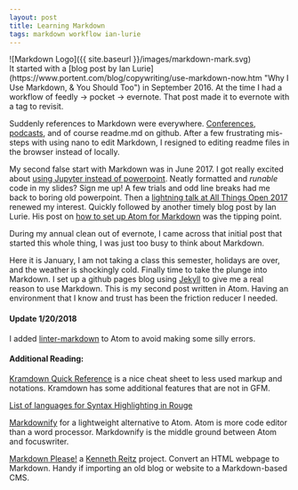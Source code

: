 ```yaml
---
layout: post
title: Learning Markdown
tags: markdown workflow ian-lurie 
---
```


<div class="img_center">
  ![Markdown Logo]({{ site.baseurl }}/images/markdown-mark.svg)
</div>
It started with a [blog post by Ian Lurie](https://www.portent.com/blog/copywriting/use-markdown-now.htm "Why I Use Markdown, & You Should Too") in September 2016. At the time I had a workflow of feedly -> pocket -> evernote. That post made it to evernote with a tag to revisit.

Suddenly references to Markdown were everywhere. [Conferences](https://pydata.org/carolinas2016/ "Pydata Carolinas"), [podcasts](https://www.podcastinit.com/episode-20-static-site-generators-with-justin-mayer-and-roberto-alsina/ "Podcast.\_\_init\_\_ - Static Site Generators..."), and of course readme.md on github. After a few frustrating mis-steps with using nano to edit Markdown, I resigned to editing readme files in the browser instead of locally.

My second false start with Markdown was in June 2017. I got really excited about [using Jupyter instead of powerpoint](https://medium.com/@mjspeck/presenting-code-using-jupyter-notebook-slides-a8a3c3b59d67 "Medium.com - Presenting Code Using Jupyter"). Neatly formatted and _runable_ code in my slides? Sign me up! A few trials and odd line breaks had me back to boring old powerpoint. Then a [lightning talk at All Things Open 2017](https://youtu.be/6Spfq_fcTTE "YouTube - Reveal.JS presentation hacks—Ryan Jarvinen") renewed my interest. Quickly followed by another timely blog post by Ian Lurie. His post on [how to set up Atom for Markdown](https://www.portent.com/blog/content-strategy/atom-markdown.htm "Portent Int - How to Set Up & Use Atom as a Markdown Editor") was the tipping point. 

During my annual clean out of evernote, I came across that initial post that started this whole thing, I was just too busy to think about Markdown. 

Here it is January, I am not taking a class this semester, holidays are over, and the weather is shockingly cold. Finally time to take the plunge into Markdown. I set up a github pages blog using [Jekyll](/2018-1-16-why-jekyll/ "Why Jekyll?") to give me a real reason to use Markdown. This is my second post written in Atom. Having an environment that I know and trust has been the friction reducer I needed.

#### Update 1/20/2018

I added [linter-markdown](https://github.com/AtomLinter/linter-markdown "GitHub - linter-markdown") to Atom to avoid making some silly errors. 

#### Additional Reading:

[Kramdown Quick Reference](https://kramdown.gettalong.org/quickref.html "Kramdown.com - Quick Ref") is a nice cheat sheet to less used markup and notations. Kramdown has some additional features that are not in GFM. 

[List of languages for Syntax Highlighting in Rouge](https://github.com/jneen/rouge/wiki/List-of-supported-languages-and-lexers "GitHub - List of Supported Languages and Lexers")

[Markdownify](https://markdownify.js.org/ "Markdownify.org") for a lightweight alternative to Atom. Atom is more code editor than a word processor. Markdownify is the middle ground between Atom and focuswriter. 

[Markdown Please!](http://markdownplease.com/ "Markdownplease.com") a [Kenneth Reitz](https://www.kennethreitz.org/) project. Convert an HTML webpage to Markdown. Handy if importing an old blog or website to a Markdown-based CMS.
